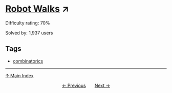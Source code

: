 # [Robot Walks](https://projecteuler.net/problem=208) ↗️

Difficulty rating: 70%

Solved by: 1,937 users
## Tags

- [combinatorics](../tags/combinatorics.md)



---

[↑ Main Index](../README.md)


<div align=center><a href='207.md'>← Previous</a> &nbsp;&nbsp; &nbsp;&nbsp;  <a href='209.md'>Next →</a></div>
